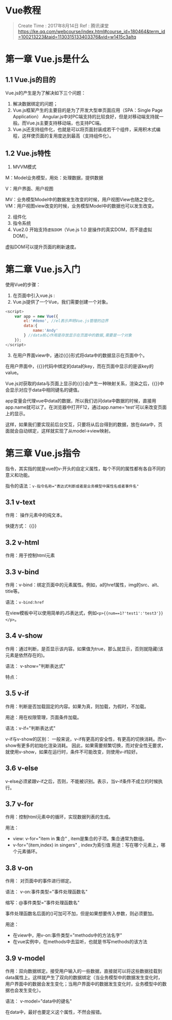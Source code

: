 
# Vue教程

> Create Time : 2017年8月14日 Ref : 腾讯课堂 https://ke.qq.com/webcourse/index.html#course_id=180464&term_id=100213223&taid=1130315133403376&vid=w1415c3altq

# 第一章 Vue.js是什么

## 1.1 Vue.js的目的

Vue.js的产生是为了解决如下三个问题：

1. 解决数据绑定的问题；
2. Vue.js框架产生的主要目的是为了开发大型单页面应用（SPA：Single Page Application）
   Angular.js中对PC端支持的比较良好，但是对移动端支持就一般。而Vue.js主要支持移动端，也支持PC端。
3. Vue.js还支持组件化，也就是可以将页面封装成若干个组件，采用积木式编程，这样使页面的复用度达到最高（支持组件化）。

## 1.2 Vue.js特性

1. MVVM模式

M：Model业务模型，用处：处理数据，提供数据

V：用户界面、用户视图

MV：业务模型Model中的数据发生改变的时候，用户视图View也随之变化。VM：用户视图view改变的时候，业务模型Model中的数据也可以发生改变。

2. 组件化
3. 指令系统
4. Vue2.0 开始支持`虚拟DOM`（Vue.js 1.0 是操作的真实DOM，而不是虚拟DOM）。

虚拟DOM可以提升页面的刷新速度。


# 第二章 Vue.js入门

使用Vue的步骤：

1. 在页面中引入vue.js : <script src="vue.js"></script>
2. Vue.js提供了一个Vue，我们需要创建一个对象。 
```JavaScript
<script>
    var app = new Vue({
        el:'#demo', //el表示声明Vue.js管理的边界
        data:{
            name:'Andy'
        } //data核心作用是存放显示在页面中的数据,需要是一个对象
    });
</script>
```
3. 在用户界面view中，通过{{}}形式将data中的数据显示在页面中个。

在用户界面中，{{}}代码中绑定的data的key，而在页面中显示的是该key的value。

Vue.js对获取的data与页面上显示的{{}}会产生一种映射关系，渲染之后，{{}}中会显示对应于data中相同键名的键值。

app变量会代理vue中data的数据，所以我们访问data中数据的时候，直接用app.name就可以了。在浏览器中打开F12，通过app.name='test'可以来改变页面上的显示。

这样，如果我们要实现前后台交互，只要将从后台得到的数据，放在data中，页面就会自动绑定，这样就实现了从model->view映射。

# 第三章 Vue.js指令

指令，其实指的就是vue的v-开头的自定义属性，每个不同的属性都有各自不同的意义和功能。

指令的语法：`v-指令名称="表达式判断或者是业务模型中属性名或者事件名"`

## 3.1 v-text 

作用： 操作元素中的纯文本。

快捷方式： {{}}

## 3.2 v-html  

作用：用于控制html元素


## 3.3 v-bind

作用：v-bind：绑定页面中的元素属性。例如，a的href属性，img的src、alt、title等。

语法：`v-bind:href`

在view模板中可以使用简单的JS表达式，例如`<p>{{num==1?'test1':'test3'}}</p>`。

## 3.4 v-show

作用：通过判断，是否显示该内容。如果值为true，那么就显示，否则就隐藏(该元素是依然存在的)。

语法： v-show="判断表达式"

特点： 


## 3.5 v-if

作用：判断是否加载固定的内容。如果为真，则加载，为假时，不加载。

用途：用在权限管理，页面条件加载。

语法：v-if="判断表达式"

v-if与v-show的区别：
一般来说，v-if有更高的安全性，有更高的切换消耗。而v-show有更多的初始化渲染消耗。
因此，如果需要频繁切换，而对安全性无要求，就使用v-show，如果在运行时，条件不可能改变，则使用v-if较好。

## 3.6 v-else

v-else必须紧跟v-if之后，否则，不能被识别。表示，当v-if条件不成立的时候执行。

## 3.7 v-for

作用：控制html元素中的循环，实现数据列表的生成。

用法： 
* view:  v-for="item in 集合" , item是集合的子项。集合通常为数组。
* v-for="(item,index) in singers" , index为索引值
用途：写在哪个元素上，哪个元素循环。
## 3.8 v-on

作用： 对页面中的事件进行绑定。

语法： v-on:事件类型="事件处理函数名"

缩写：@事件类型="事件处理函数名"

事件处理函数名后面的()可加可不加，但是如果想要传入参数，则必须要加。

用途： 
* 在view中，用v-on:事件类型="methods中的方法名字"
* 在vue实例中，在methods中去监听，也就是书写methods的该方法

## 3.9 v-model

作用：双向数据绑定。接受用户输入的一些数据，直接就可以将这些数据挂载到data属性上。这样就产生了双向的数据绑定（当业务模型中的数据发生变化时，用户界面中的数据会发生变化；当用户界面中的数据发生变化时，业务模型中的数据也会发生变化）。

语法： v-model="data中的键名"

在data中，最好也要定义这个属性，不然会报错。












